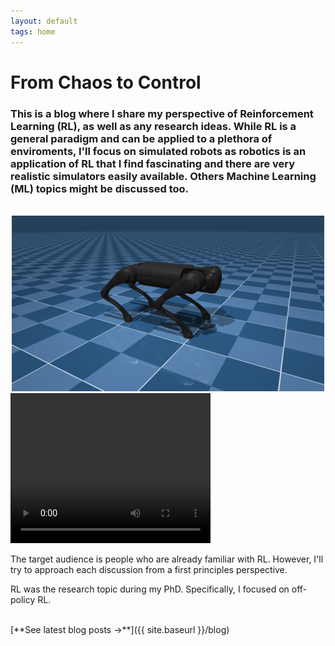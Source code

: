 ```yaml
---
layout: default
tags: home
---
```


# From Chaos to Control

### This is a blog where I share my perspective of Reinforcement Learning (RL), as well as any research ideas. While RL is a general paradigm and can be applied to a plethora of enviroments, I'll focus on simulated robots as robotics is an application of RL that I find fascinating and there are very realistic simulators easily available. Others Machine Learning (ML) topics might be discussed too.
<br>

<div style="text-align: center;">
    <img src="images/go1/go1.png" alt="Sample Image" width="500" />
</div>


<video width="320" height="240" controls>
  <source src="vides/test_vid.mp4" type="video/mp4">
</video>

The target audience is people who are already familiar with RL. However, I'll try to approach each discussion from a first principles perspective. 
<br>

RL was the research topic during my PhD. Specifically, I focused on off-policy RL.

<br>
[**See latest blog posts →**]({{ site.baseurl }}/blog)
